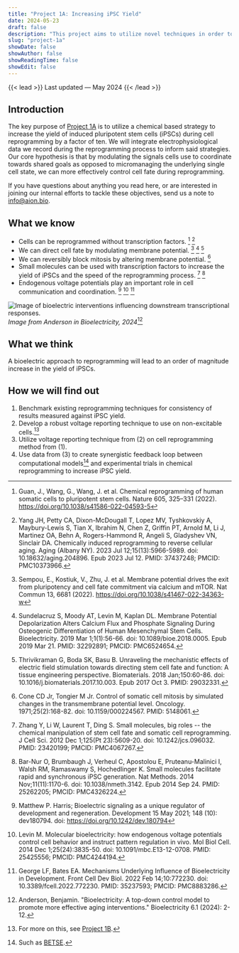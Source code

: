 ```yaml
---
title: "Project 1A: Increasing iPSC Yield"
date: 2024-05-23
draft: false
description: "This project aims to utilize novel techniques in order to increase the yeild of induced pluripotent stem cells during cell reprogramming."
slug: "project-1a"
showDate: false
showAuthor: false
showReadingTime: false
showEdit: false
---
```

{{< lead >}}
Last updated — May 2024
{{< /lead >}}

## Introduction

The key purpose of [Project 1A](https://www.aion.bio/research-roadmap/#project-1a) is to utilize a chemical based strategy to increase the yield of induced pluripotent stem cells (iPSCs) during cell reprogramming by a factor of ten. We will integrate electrophysiological data we record during the reprogramming process to inform said strategies. Our core hypothesis is that by modulating the signals cells use to coordinate towards shared goals as opposed to micromanaging the underlying single cell state, we can more effectively control cell fate during reprogramming. 

If you have questions about anything you read here, or are interested in joining our internal efforts to tackle these objectives, send us a note to [info@aion.bio](mailto:info@aion.bio).

## What we know
- Cells can be reprogrammed without transcription factors. [^1] [^2]
- We can direct cell fate by modulating membrane potential. [^3] [^4] [^5]
- We can reversibly block mitosis by altering membrane potential. [^6]
- Small molecules can be used with transcription factors to increase the yield of iPSCs and the speed of the reprogramming process. [^7] [^8]
- Endogenous voltage potentials play an important role in cell communication and coordination. [^9] [^10] [^11]

![Image of bioelectric interventions influencing downstream transcriptional responses.](/img/upstream.png)
*Image from Anderson in Bioelectricity, 2024*[^12]

## What we think
A bioelectric approach to reprogramming will lead to an order of magnitude increase in the yield of iPSCs.

## How we will find out
1) Benchmark existing reprogramming techniques for consistency of results measured against iPSC yield. 
2) Develop a robust voltage reporting technique to use on non-excitable cells.[^13]
3) Utilize voltage reporting technique from (2) on cell reprogramming method from (1). 
4) Use data from (3) to create synergistic feedback loop between computational models[^14] and experimental trials in chemical reprogramming to increase iPSC yield. 



[^1]: Guan, J., Wang, G., Wang, J. et al. Chemical reprogramming of human somatic cells to pluripotent stem cells. Nature 605, 325–331 (2022). https://doi.org/10.1038/s41586-022-04593-5
[^2]: Yang JH, Petty CA, Dixon-McDougall T, Lopez MV, Tyshkovskiy A, Maybury-Lewis S, Tian X, Ibrahim N, Chen Z, Griffin PT, Arnold M, Li J, Martinez OA, Behn A, Rogers-Hammond R, Angeli S, Gladyshev VN, Sinclair DA. Chemically induced reprogramming to reverse cellular aging. Aging (Albany NY). 2023 Jul 12;15(13):5966-5989. doi: 10.18632/aging.204896. Epub 2023 Jul 12. PMID: 37437248; PMCID: PMC10373966.
[^3]: Sempou, E., Kostiuk, V., Zhu, J. et al. Membrane potential drives the exit from pluripotency and cell fate commitment via calcium and mTOR. Nat Commun 13, 6681 (2022). https://doi.org/10.1038/s41467-022-34363-w
[^4]: Sundelacruz S, Moody AT, Levin M, Kaplan DL. Membrane Potential Depolarization Alters Calcium Flux and Phosphate Signaling During Osteogenic Differentiation of Human Mesenchymal Stem Cells. Bioelectricity. 2019 Mar 1;1(1):56-66. doi: 10.1089/bioe.2018.0005. Epub 2019 Mar 21. PMID: 32292891; PMCID: PMC6524654.
[^5]: Thrivikraman G, Boda SK, Basu B. Unraveling the mechanistic effects of electric field stimulation towards directing stem cell fate and function: A tissue engineering perspective. Biomaterials. 2018 Jan;150:60-86. doi: 10.1016/j.biomaterials.2017.10.003. Epub 2017 Oct 3. PMID: 29032331.
[^6]: Cone CD Jr, Tongier M Jr. Control of somatic cell mitosis by simulated changes in the transmembrane potential level. Oncology. 1971;25(2):168-82. doi: 10.1159/000224567. PMID: 5148061.
[^7]: Zhang Y, Li W, Laurent T, Ding S. Small molecules, big roles -- the chemical manipulation of stem cell fate and somatic cell reprogramming. J Cell Sci. 2012 Dec 1;125(Pt 23):5609-20. doi: 10.1242/jcs.096032. PMID: 23420199; PMCID: PMC4067267.
[^8]: Bar-Nur O, Brumbaugh J, Verheul C, Apostolou E, Pruteanu-Malinici I, Walsh RM, Ramaswamy S, Hochedlinger K. Small molecules facilitate rapid and synchronous iPSC generation. Nat Methods. 2014 Nov;11(11):1170-6. doi: 10.1038/nmeth.3142. Epub 2014 Sep 24. PMID: 25262205; PMCID: PMC4326224.
[^9]: Matthew P. Harris; Bioelectric signaling as a unique regulator of development and regeneration. Development 15 May 2021; 148 (10): dev180794. doi: https://doi.org/10.1242/dev.180794
[^10]: Levin M. Molecular bioelectricity: how endogenous voltage potentials control cell behavior and instruct pattern regulation in vivo. Mol Biol Cell. 2014 Dec 1;25(24):3835-50. doi: 10.1091/mbc.E13-12-0708. PMID: 25425556; PMCID: PMC4244194.
[^11]: George LF, Bates EA. Mechanisms Underlying Influence of Bioelectricity in Development. Front Cell Dev Biol. 2022 Feb 14;10:772230. doi: 10.3389/fcell.2022.772230. PMID: 35237593; PMCID: PMC8883286.
[^12]: Anderson, Benjamin. "Bioelectricity: A top-down control model to promote more effective aging interventions." Bioelectricity 6.1 (2024): 2-12.
[^13]: For more on this, see [Project 1B](https://www.aion.bio/research-roadmap/#project-1b).
[^14]: Such as [BETSE](https://github.com/betsee/betse).